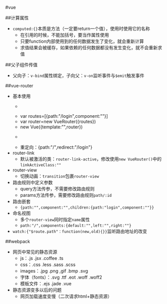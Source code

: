 #vue

##计算属性
- `computed:{}`本质是方法（一定要return一个值），使用时使用它的名称
    + 在引用的时候，不能加括号，要当作属性使用
    + 只要function内部使用到的任何数据发生了变化，就会重新计算
    + 求值结果会被缓存，如果依赖的任何数据都没有发生变化，就不会重新求值

##父子组件传值
- 父向子：`v-bind`属性绑定，子向父：`v-on`监听事件与`$emit`触发事件  

##vue-router
- 基本使用
    + ```js
    + var routes=[{path:"/login",component:""}]
    + var router=new VueRouter({routes})
    + new Vue({template:"",router})
    + ```
    + 重定向：{path:"/",redirect:"/login"}
- router-link
    - 默认被激活的类：`router-link-active`，修改使用`new VueRouter()`中的`linkActiveClass:""`
- router-view
    - 切换动画：`transition`包裹`router-view`
- 路由规则中定义参数
    - query方法传参，不需要修改路由规则  
    - params方法传参，需要修改路由规则`path/:id`
- 路由嵌套
    - `{path:"",component:"",children:{path:"login",component:""}}`
- 命名视图
    + 多个`router-view`同时指定`name`属性
    + `path:"/",components:{default:"",left:"",right:""}`
- `watch:{"$route.path"：function(new,old){}}`监听路由地址的改变

##webpack
- 网页中常见的静态资源
    + js：.js .jsx .coffee .ts
    + css：.css .less .sass .scss
    + images：.jpg .png ,gif .bmp .svg
    + 字体（fonts）：.svg .ttf .eot .woff .woff2
    + 模板文件：.ejs .jade .vue
- 静态资源变多以后的问题
    + 网页加载速度变慢（二次请求html+静态资源）
